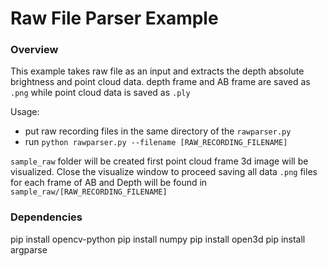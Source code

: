 # Raw File Parser Example

### Overview
This example takes raw file as an input and extracts the depth absolute brightness and point cloud data.
depth frame and AB frame are  saved as `.png` while point cloud data is saved as `.ply`

Usage:
- put raw recording files in the same directory of the `rawparser.py`
- run `python rawparser.py --filename [RAW_RECORDING_FILENAME]`

`sample_raw` folder will be created
first point cloud frame 3d image will be visualized. Close the visualize window to proceed saving all data
`.png` files for each frame of AB and Depth will be found in `sample_raw/[RAW_RECORDING_FILENAME]`

### Dependencies
pip install opencv-python
pip install numpy
pip install open3d
pip install argparse
